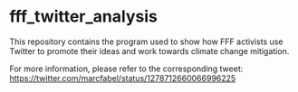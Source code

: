 # fff_twitter_analysis

This repository contains the program used to show how FFF activists use Twitter to promote their ideas and work towards climate change mitigation.


For more information, please refer to the corresponding tweet: https://twitter.com/marcfabel/status/1278712660066996225
